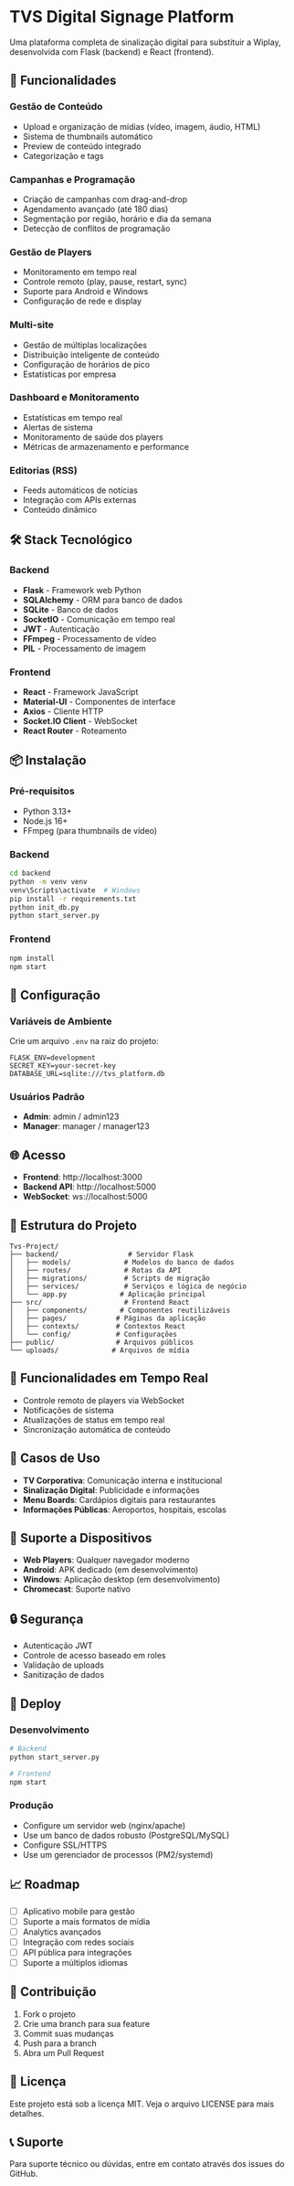 # TVS Digital Signage Platform

Uma plataforma completa de sinalização digital para substituir a Wiplay, desenvolvida com Flask (backend) e React (frontend).

## 🚀 Funcionalidades

### Gestão de Conteúdo
- Upload e organização de mídias (vídeo, imagem, áudio, HTML)
- Sistema de thumbnails automático
- Preview de conteúdo integrado
- Categorização e tags

### Campanhas e Programação
- Criação de campanhas com drag-and-drop
- Agendamento avançado (até 180 dias)
- Segmentação por região, horário e dia da semana
- Detecção de conflitos de programação

### Gestão de Players
- Monitoramento em tempo real
- Controle remoto (play, pause, restart, sync)
- Suporte para Android e Windows
- Configuração de rede e display

### Multi-site
- Gestão de múltiplas localizações
- Distribuição inteligente de conteúdo
- Configuração de horários de pico
- Estatísticas por empresa

### Dashboard e Monitoramento
- Estatísticas em tempo real
- Alertas de sistema
- Monitoramento de saúde dos players
- Métricas de armazenamento e performance

### Editorias (RSS)
- Feeds automáticos de notícias
- Integração com APIs externas
- Conteúdo dinâmico

## 🛠️ Stack Tecnológico

### Backend
- **Flask** - Framework web Python
- **SQLAlchemy** - ORM para banco de dados
- **SQLite** - Banco de dados
- **SocketIO** - Comunicação em tempo real
- **JWT** - Autenticação
- **FFmpeg** - Processamento de vídeo
- **PIL** - Processamento de imagem

### Frontend
- **React** - Framework JavaScript
- **Material-UI** - Componentes de interface
- **Axios** - Cliente HTTP
- **Socket.IO Client** - WebSocket
- **React Router** - Roteamento

## 📦 Instalação

### Pré-requisitos
- Python 3.13+
- Node.js 16+
- FFmpeg (para thumbnails de vídeo)

### Backend
```bash
cd backend
python -m venv venv
venv\Scripts\activate  # Windows
pip install -r requirements.txt
python init_db.py
python start_server.py
```

### Frontend
```bash
npm install
npm start
```

## 🔧 Configuração

### Variáveis de Ambiente
Crie um arquivo `.env` na raiz do projeto:
```
FLASK_ENV=development
SECRET_KEY=your-secret-key
DATABASE_URL=sqlite:///tvs_platform.db
```

### Usuários Padrão
- **Admin**: admin / admin123
- **Manager**: manager / manager123

## 🌐 Acesso

- **Frontend**: http://localhost:3000
- **Backend API**: http://localhost:5000
- **WebSocket**: ws://localhost:5000

## 📁 Estrutura do Projeto

```
Tvs-Project/
├── backend/                 # Servidor Flask
│   ├── models/             # Modelos do banco de dados
│   ├── routes/             # Rotas da API
│   ├── migrations/         # Scripts de migração
│   ├── services/           # Serviços e lógica de negócio
│   └── app.py             # Aplicação principal
├── src/                    # Frontend React
│   ├── components/        # Componentes reutilizáveis
│   ├── pages/            # Páginas da aplicação
│   ├── contexts/         # Contextos React
│   └── config/           # Configurações
├── public/               # Arquivos públicos
└── uploads/             # Arquivos de mídia
```

## 🔄 Funcionalidades em Tempo Real

- Controle remoto de players via WebSocket
- Notificações de sistema
- Atualizações de status em tempo real
- Sincronização automática de conteúdo

## 🎯 Casos de Uso

- **TV Corporativa**: Comunicação interna e institucional
- **Sinalização Digital**: Publicidade e informações
- **Menu Boards**: Cardápios digitais para restaurantes
- **Informações Públicas**: Aeroportos, hospitais, escolas

## 📱 Suporte a Dispositivos

- **Web Players**: Qualquer navegador moderno
- **Android**: APK dedicado (em desenvolvimento)
- **Windows**: Aplicação desktop (em desenvolvimento)
- **Chromecast**: Suporte nativo

## 🔒 Segurança

- Autenticação JWT
- Controle de acesso baseado em roles
- Validação de uploads
- Sanitização de dados

## 🚀 Deploy

### Desenvolvimento
```bash
# Backend
python start_server.py

# Frontend
npm start
```

### Produção
- Configure um servidor web (nginx/apache)
- Use um banco de dados robusto (PostgreSQL/MySQL)
- Configure SSL/HTTPS
- Use um gerenciador de processos (PM2/systemd)

## 📈 Roadmap

- [ ] Aplicativo mobile para gestão
- [ ] Suporte a mais formatos de mídia
- [ ] Analytics avançados
- [ ] Integração com redes sociais
- [ ] API pública para integrações
- [ ] Suporte a múltiplos idiomas

## 🤝 Contribuição

1. Fork o projeto
2. Crie uma branch para sua feature
3. Commit suas mudanças
4. Push para a branch
5. Abra um Pull Request

## 📄 Licença

Este projeto está sob a licença MIT. Veja o arquivo LICENSE para mais detalhes.

## 📞 Suporte

Para suporte técnico ou dúvidas, entre em contato através dos issues do GitHub.